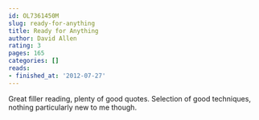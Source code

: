 ```yaml
---
id: OL7361450M
slug: ready-for-anything
title: Ready for Anything
author: David Allen
rating: 3
pages: 165
categories: []
reads:
- finished_at: '2012-07-27'
---
```

Great filler reading, plenty of good quotes. Selection of good techniques, nothing particularly new to me though.
